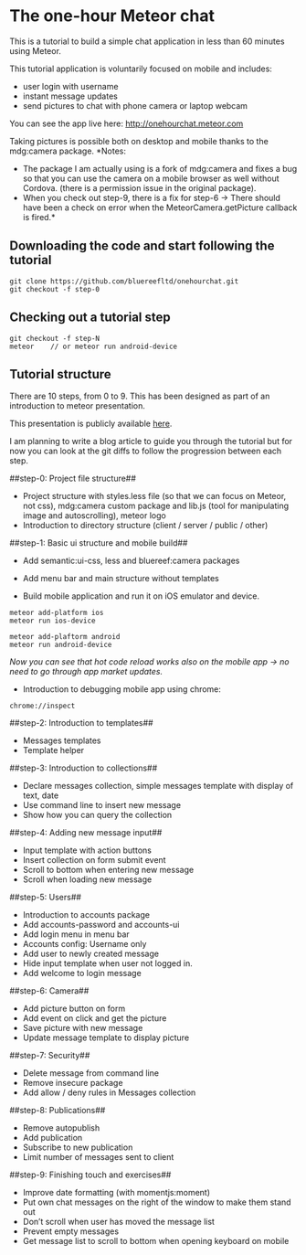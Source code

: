 # The one-hour Meteor chat
This is a tutorial to build a simple chat application in less than 60 minutes using Meteor.

This tutorial application is voluntarily focused on mobile and includes:
- user login with username
- instant message updates
- send pictures to chat with phone camera or laptop webcam

You can see the app live here:
http://onehourchat.meteor.com

Taking pictures is possible both on desktop and mobile thanks to the mdg:camera package.
*Notes:
- The package I am actually using is a fork of mdg:camera and fixes a bug so that you can use the camera on a mobile browser as well without Cordova.
(there is a permission issue in the original package).
- When you check out step-9, there is a fix for step-6 -> There should have been a check on error when the MeteorCamera.getPicture callback is fired.*

## Downloading the code and start following the tutorial

```
git clone https://github.com/bluereefltd/onehourchat.git
git checkout -f step-0
```

## Checking out a tutorial step
```
git checkout -f step-N
meteor    // or meteor run android-device
```

## Tutorial structure

There are 10 steps, from 0 to 9.
This has been designed as part of an introduction to meteor presentation.

This presentation is publicly available [here](http://blue-reef.net/presentations/meteor-introduction/index.html).

I am planning to write a blog article to guide you through the tutorial but for now you can look at the git diffs to follow the progression between each step.

##step-0: Project file structure##

- Project structure with styles.less file (so that we can focus on Meteor, not css), mdg:camera custom package and lib.js (tool for manipulating image and autoscrolling), meteor logo
- Introduction to directory structure (client / server / public / other)

##step-1: Basic ui structure and mobile build##

- Add semantic:ui-css, less and bluereef:camera packages
- Add menu bar and main structure without templates

- Build mobile application and run it on iOS emulator and device.

```
meteor add-platform ios
meteor run ios-device

meteor add-plaftorm android
meteor run android-device
```
*Now you can see that hot code reload works also on the mobile app -> no need to go through app market updates.*
- Introduction to debugging mobile app using chrome:
```
chrome://inspect
```

##step-2: Introduction to templates##
- Messages templates
- Template helper

##step-3: Introduction to collections##
- Declare messages collection, simple messages template with display of text, date
- Use command line to insert new message
- Show how you can query the collection

##step-4: Adding new message input##
- Input template with action buttons
- Insert collection on form submit event
- Scroll to bottom when entering new message
- Scroll when loading new message

##step-5: Users##
- Introduction to accounts package
- Add accounts-password and accounts-ui
- Add login menu in menu bar
- Accounts config: Username only
- Add user to newly created message
- Hide input template when user not logged in.
- Add welcome to login message

##step-6: Camera##
- Add picture button on form
- Add event on click and get the picture
- Save picture with new message
- Update message template to display picture

##step-7: Security##
- Delete message from command line
- Remove insecure package
- Add allow / deny rules in Messages collection

##step-8: Publications##
- Remove autopublish
- Add publication
- Subscribe to new publication
- Limit number of messages sent to client

##step-9: Finishing touch and exercises##
- Improve date formatting (with momentjs:moment)
- Put own chat messages on the right of the window to make them stand out
- Don’t scroll when user has moved the message list
- Prevent empty messages
- Get message list to scroll to bottom when opening keyboard on mobile


